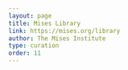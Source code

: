 ```yaml
---
layout: page
title: Mises Library
link: https://mises.org/library
author: The Mises Institute
type: curation
order: 11
---
```

